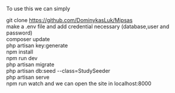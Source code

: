 To use this we can simply

git clone https://github.com/DominykasLuk/Mipsas <br/>
make a .env file and add credential necessary (database,user and password)<br/>
composer update<br/>
php artisan key:generate<br/>
npm install<br/>
npm run dev<br/>
php artisan migrate<br/>
php artisan db:seed --class=StudySeeder<br/>
php artisan serve<br/>
npm run watch and we can open the site in localhost:8000
